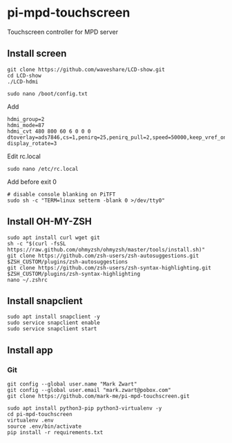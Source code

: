 # pi-mpd-touchscreen
Touchscreen controller for MPD server

## Install screen

```
git clone https://github.com/waveshare/LCD-show.git
cd LCD-show
./LCD-hdmi
```

```
sudo nano /boot/config.txt
```
Add
```
hdmi_group=2
hdmi_mode=87
hdmi_cvt 480 800 60 6 0 0 0
dtoverlay=ads7846,cs=1,penirq=25,penirq_pull=2,speed=50000,keep_vref_on=0,swapxy=0,pmax=255,xohms=150,xmin=200,xmax=3900,ymin=200,ymax=3900
display_rotate=3
```
Edit rc.local
```
sudo nano /etc/rc.local
```
Add before exit 0
```
# disable console blanking on PiTFT
sudo sh -c "TERM=linux setterm -blank 0 >/dev/tty0"
```

## Install OH-MY-ZSH

```
sudo apt install curl wget git
sh -c "$(curl -fsSL https://raw.github.com/ohmyzsh/ohmyzsh/master/tools/install.sh)"
git clone https://github.com/zsh-users/zsh-autosuggestions.git $ZSH_CUSTOM/plugins/zsh-autosuggestions
git clone https://github.com/zsh-users/zsh-syntax-highlighting.git $ZSH_CUSTOM/plugins/zsh-syntax-highlighting
nano ~/.zshrc
```

## Install snapclient
```
sudo apt install snapclient -y
sudo service snapclient enable
sudo service snapclient start
```

## Install app

### Git

```
git config --global user.name "Mark Zwart"
git config --global user.email "mark.zwart@pobox.com"
git clone https://github.com/mark-me/pi-mpd-touchscreen.git
```

```
sudo apt install python3-pip python3-virtualenv -y
cd pi-mpd-touchscreen
virtualenv .env
source .env/bin/activate
pip install -r requirements.txt
```
